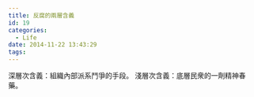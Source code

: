```yaml
---
title: 反腐的兩層含義
id: 19
categories:
  - Life
date: 2014-11-22 13:43:29
tags:
---
```


深層次含義：組織內部派系鬥爭的手段。 淺層次含義：底層民衆的一劑精神春藥。